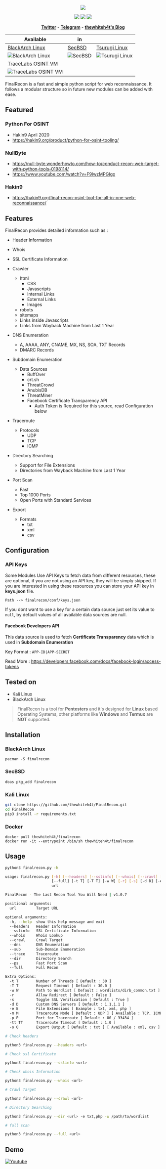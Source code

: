 <p align="center"><img src="https://i.imgur.com/rLENhCp.jpg"></p>

<p align="center">
<img src="https://img.shields.io/badge/Python-3-brightgreen.svg?style=plastic">
<img src="https://img.shields.io/badge/OSINT-red.svg?style=plastic">
<img src="https://img.shields.io/badge/Web-red.svg?style=plastic">
</p>

<p align="center">
  <a href="https://twitter.com/thewhiteh4t"><b>Twitter</b></a>
  <span> - </span>
  <a href="https://t.me/thewhiteh4t"><b>Telegram</b></a>
  <span> - </span>
  <a href="https://thewhiteh4t.github.io"><b>thewhiteh4t's Blog</b></a>
</p>

| Available | in | |
|-|-|-|
| [BlackArch Linux](https://blackarch.org/) | [SecBSD](https://secbsd.org/) | [Tsurugi Linux](https://tsurugi-linux.org/) |
| ![BlackArch Linux](https://i.imgur.com/1wJVDV5.png) | ![SecBSD](https://i.imgur.com/z36xL8c.png) | ![Tsurugi Linux](https://i.imgur.com/S1ylcp7.jpg) |
| [TraceLabs OSINT VM](https://www.tracelabs.org/initiatives/osint-vm) | | |
| ![TraceLabs OSINT VM](https://i.imgur.com/E6Z8Jl9.png) | | |

FinalRecon is a fast and simple python script for web reconnaissance. It follows a modular structure so in future new modules can be added with ease.

## Featured

### Python For OSINT
* Hakin9 April 2020
* https://hakin9.org/product/python-for-osint-tooling/

### NullByte
* https://null-byte.wonderhowto.com/how-to/conduct-recon-web-target-with-python-tools-0198114/
* https://www.youtube.com/watch?v=F9lwzMPGIgo

### Hakin9
* https://hakin9.org/final-recon-osint-tool-for-all-in-one-web-reconnaissance/

## Features

FinalRecon provides detailed information such as :

* Header Information

* Whois

* SSL Certificate Information

* Crawler
  * html
    * CSS
    * Javascripts
    * Internal Links
    * External Links
    * Images
  * robots
  * sitemaps
  * Links inside Javascripts
  * Links from Wayback Machine from Last 1 Year

* DNS Enumeration
  * A, AAAA, ANY, CNAME, MX, NS, SOA, TXT Records
  * DMARC Records

* Subdomain Enumeration
  * Data Sources
    * BuffOver
    * crt.sh
    * ThreatCrowd
    * AnubisDB
    * ThreatMiner
    * Facebook Certificate Transparency API
      * Auth Token is Required for this source, read Configuration below

* Traceroute
  * Protocols
    * UDP
    * TCP
    * ICMP

* Directory Searching
  * Support for File Extensions
  * Directories from Wayback Machine from Last 1 Year

* Port Scan
  * Fast
  * Top 1000 Ports
  * Open Ports with Standard Services

* Export
  * Formats
    * txt
    * xml
    * csv

## Configuration

### API Keys

Some Modules Use API Keys to fetch data from different resources, these are optional, if you are not using an API key, they will be simply skipped.
If you are interested in using these resources you can store your API key in **keys.json** file.

`Path --> finalrecon/conf/keys.json`

If you dont want to use a key for a certain data source just set its value to `null`, by default values of all available data sources are null.

#### Facebook Developers API

This data source is used to fetch **Certificate Transparency** data which is used in **Subdomain Enumeration**

Key Format : `APP-ID|APP-SECRET`

Read More : https://developers.facebook.com/docs/facebook-login/access-tokens

## Tested on

* Kali Linux
* BlackArch Linux

> FinalRecon is a tool for **Pentesters** and it's designed for **Linux** based Operating Systems, other platforms like **Windows** and **Termux** are **NOT** supported.

## Installation

### BlackArch Linux

```
pacman -S finalrecon
```

### SecBSD

```bash
doas pkg_add finalrecon
```

### Kali Linux

```bash
git clone https://github.com/thewhiteh4t/FinalRecon.git
cd FinalRecon
pip3 install -r requirements.txt
```

### Docker

```
docker pull thewhiteh4t/finalrecon
docker run -it --entrypoint /bin/sh thewhiteh4t/finalrecon
```

## Usage

```bash
python3 finalrecon.py -h

usage: finalrecon.py [-h] [--headers] [--sslinfo] [--whois] [--crawl] [--dns] [--sub] [--trace] [--dir] [--ps]
                     [--full] [-t T] [-T T] [-w W] [-r] [-s] [-d D] [-e E] [-m M] [-p P] [-tt TT] [-o O]
                     url

FinalRecon - The Last Recon Tool You Will Need | v1.0.7

positional arguments:
  url         Target URL

optional arguments:
  -h, --help  show this help message and exit
  --headers   Header Information
  --sslinfo   SSL Certificate Information
  --whois     Whois Lookup
  --crawl     Crawl Target
  --dns       DNS Enumeration
  --sub       Sub-Domain Enumeration
  --trace     Traceroute
  --dir       Directory Search
  --ps        Fast Port Scan
  --full      Full Recon

Extra Options:
  -t T        Number of Threads [ Default : 30 ]
  -T T        Request Timeout [ Default : 30.0 ]
  -w W        Path to Wordlist [ Default : wordlists/dirb_common.txt ]
  -r          Allow Redirect [ Default : False ]
  -s          Toggle SSL Verification [ Default : True ]
  -d D        Custom DNS Servers [ Default : 1.1.1.1 ]
  -e E        File Extensions [ Example : txt, xml, php ]
  -m M        Traceroute Mode [ Default : UDP ] [ Available : TCP, ICMP ]
  -p P        Port for Traceroute [ Default : 80 / 33434 ]
  -tt TT      Traceroute Timeout [ Default : 1.0 ]
  -o O        Export Output [ Default : txt ] [ Available : xml, csv ]
```

```bash
# Check headers

python3 finalrecon.py --headers <url>

# Check ssl Certificate

python3 finalrecon.py --sslinfo <url>

# Check whois Information

python3 finalrecon.py --whois <url>

# Crawl Target

python3 finalrecon.py --crawl <url>

# Directory Searching

python3 finalrecon.py --dir <url> -e txt,php -w /path/to/wordlist

# full scan

python3 finalrecon.py --full <url>
```

## Demo
[![Youtube](https://i.imgur.com/IQpZ67e.png)](https://www.youtube.com/watch?v=10q_CKnM3x4)
